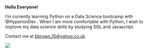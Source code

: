 **Hello Everyone!**

I’m currently learning Python on a Data Science bootcamp with @HyperionDev . When I am more comfortable with Python, I wish to improve my data science skills by studying SQL and Javascript.

Contact me at bbrown_15@yahoo.co.uk

![](https://upload.wikimedia.org/wikipedia/commons/1/1a/Original_PacMan.svg)
